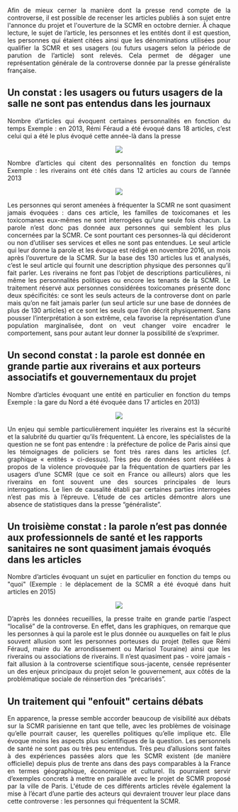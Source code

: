 <p align= "justify">Afin de mieux cerner la manière dont la presse rend compte de la controverse, il est possible de recenser les articles publiés à son sujet entre l'annonce du projet et l'ouverture de la SCMR en octobre dernier. À chaque lecture, le sujet de l’article, les personnes et les entités dont il est question, les personnes qui étaient citées ainsi que les dénominations utilisées pour qualifier la SCMR et ses usagers (ou futurs usagers selon la période de parution de l’article) sont relevés. Cela permet de dégager une représentation générale de la controverse donnée par la presse généraliste française.</p>

## Un constat : les usagers ou futurs usagers de la salle ne sont pas entendus dans les journaux

<p align= "justify">Nombre d’articles qui évoquent certaines personnalités en fonction du temps 
Exemple : en 2013, Rémi Féraud a été évoqué dans 18 articles, c’est celui qui a été le plus évoqué cette année-là dans la presse</p>

<div style="text-align:center"><img src ="https://github.com/controverses/scmrparis10e/blob/master/Capture%20d’écran%202017-05-03%20à%2016.54.18.png" /></div>

<p align= "justify">Nombre d’articles qui citent des personnalités en fonction du temps 
Exemple : les riverains ont été cités dans 12 articles au cours de l’année 2013</p>

<div style="text-align:center"><img src ="https://github.com/controverses/scmrparis10e/blob/master/Capture%20d’écran%202017-05-03%20à%2016.54.18.png" /></div>

<p align= "justify">Les personnes qui seront amenées à fréquenter la SCMR ne sont quasiment jamais évoquées : dans ces article, les familles de toxicomanes et les toxicomanes eux-mêmes ne sont interrogées qu’une seule fois chacun. La parole n’est donc pas donnée aux personnes qui semblent les plus concernées par la SCMR. Ce sont pourtant ces personnes-là qui décideront ou non d’utiliser ses services et elles ne sont pas entendues. Le seul article qui leur donne la parole et les évoque est rédigé en novembre 2016, un mois après l’ouverture de la SCMR. Sur la base des 130 articles lus et analysés, c’est le seul article qui fournit une description physique des personnes qu’il fait parler. Les riverains ne font pas l’objet de descriptions particulières, ni même les personnalités politiques ou encore les tenants de la SCMR. Le traitement réservé aux personnes considérées toxicomanes présente donc deux spécificités: ce sont les seuls acteurs de la controverse dont on parle mais qu’on ne fait jamais parler (un seul article sur une base de données de plus de 130 articles) et ce sont les seuls que l’on décrit physiquement. Sans pousser l’interprétation à son extrême, cela favorise la représentation d’une population marginalisée, dont on veut changer voire encadrer le comportement, sans pour autant leur donner la possibilité de s’exprimer.</p>

## Un second constat : la parole est donnée en grande partie aux riverains et aux porteurs associatifs et gouvernementaux du projet

<p align= "justify">Nombre d’articles évoquant une entité en particulier en fonction du temps
Exemple : la gare du Nord a été évoquée dans 17 articles en 2013)</p>

<div style="text-align:center"><img src ="https://github.com/controverses/scmrparis10e/blob/master/Capture%20d’écran%202017-05-03%20à%2016.54.18.png" /></div>

<p align= "justify">Un enjeu qui semble particulièrement inquiéter les riverains est la sécurité et la salubrité du quartier qu’ils fréquentent. Là encore, les spécialistes de la question ne se font pas entendre : la préfecture de police de Paris ainsi que les témoignages de policiers se font très rares dans les articles (cf. graphique « entités » ci-dessus). Très peu de données sont révélées à propos de la violence provoquée par la fréquentation de quartiers par les usagers d’une SCMR (que ce soit en France ou ailleurs) alors que les riverains en font souvent une des sources principales de leurs interrogations. Le lien de causalité établi par certaines parties interrogées n’est pas mis à l’épreuve. L’étude de ces articles démontre alors une absence de statistiques dans la presse “généraliste”.</p>

## Un troisième constat : la parole n’est pas donnée aux professionnels de santé et les rapports sanitaires ne sont quasiment jamais évoqués dans les articles

<p align= "justify">Nombre d’articles évoquant un sujet en particulier en fonction du temps ou "quoi" 
(Exemple : le déplacement de la SCMR a été évoqué dans huit articles en 2015)</p>

<div style="text-align:center"><img src ="https://github.com/controverses/scmrparis10e/blob/master/graphique-quoi.png" /></div>

<p align= "justify">D’après les données recueillies, la presse traite en grande partie l’aspect “localisé” de la controverse. En effet, dans les graphiques, on remarque que les personnes à qui la parole est le plus donnée ou auxquelles on fait le plus souvent allusion sont les personnes porteuses du projet (telles que Rémi Féraud, maire du Xe arrondissement ou Marisol Touraine) ainsi que les riverains ou associations de riverains. Il n’est quasiment pas - voire jamais - fait allusion à la controverse scientifique sous-jacente, censée représenter un des enjeux principaux du projet selon le gouvernement, aux côtés de la problématique sociale de réinsertion des “précarisés”.</p>

## Un traitement qui "enfouit" certains débats

<p align= "justify">En apparence, la presse semble accorder beaucoup de visibilité aux débats sur la SCMR parisienne en tant que telle, avec les problèmes de voisinage qu’elle pourrait causer, les querelles politiques qu’elle implique etc. Elle évoque moins les aspects plus scientifiques de la question. Les personnels de santé ne sont pas ou très peu entendus. Très peu d’allusions sont faites à des expériences passées alors que les SCMR existent (de manière officielle) depuis plus de trente ans dans des pays comparables à la France en termes géographique, économique et culturel. Ils pourraient servir d’exemples concrets à mettre en parallèle avec le projet de SCMR proposé par la ville de Paris. L'étude de ces différents articles révèle également la mise à l’écart d’une partie des acteurs qui devraient trouver leur place dans cette controverse : les personnes qui fréquentent la SCMR.</p>


